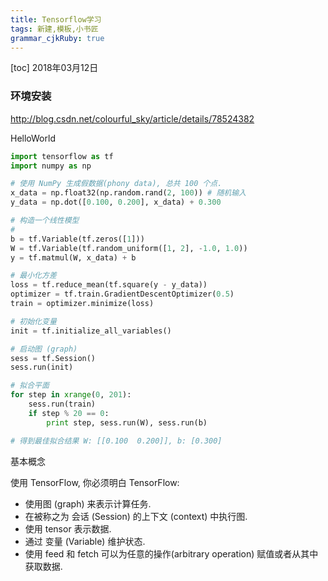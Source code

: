 ```yaml
---
title: Tensorflow学习
tags: 新建,模板,小书匠
grammar_cjkRuby: true
---
```

[toc]
2018年03月12日 
### 环境安装
http://blog.csdn.net/colourful_sky/article/details/78524382



HelloWorld
``` python
import tensorflow as tf
import numpy as np

# 使用 NumPy 生成假数据(phony data), 总共 100 个点.
x_data = np.float32(np.random.rand(2, 100)) # 随机输入
y_data = np.dot([0.100, 0.200], x_data) + 0.300

# 构造一个线性模型
# 
b = tf.Variable(tf.zeros([1]))
W = tf.Variable(tf.random_uniform([1, 2], -1.0, 1.0))
y = tf.matmul(W, x_data) + b

# 最小化方差
loss = tf.reduce_mean(tf.square(y - y_data))
optimizer = tf.train.GradientDescentOptimizer(0.5)
train = optimizer.minimize(loss)

# 初始化变量
init = tf.initialize_all_variables()

# 启动图 (graph)
sess = tf.Session()
sess.run(init)

# 拟合平面
for step in xrange(0, 201):
    sess.run(train)
    if step % 20 == 0:
        print step, sess.run(W), sess.run(b)

# 得到最佳拟合结果 W: [[0.100  0.200]], b: [0.300]
```
基本概念

使用 TensorFlow, 你必须明白 TensorFlow:

- 使用图 (graph) 来表示计算任务.
- 在被称之为 会话 (Session) 的上下文 (context) 中执行图.
- 使用 tensor 表示数据.
- 通过 变量 (Variable) 维护状态.
- 使用 feed 和 fetch 可以为任意的操作(arbitrary operation) 赋值或者从其中获取数据.
